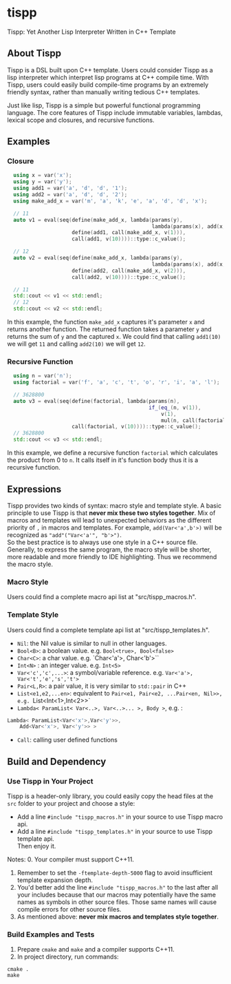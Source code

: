 # tispp
Tispp: Yet Another Lisp Interpreter Written in C++ Template

## About Tispp
Tispp is a DSL built upon C++ template.
Users could consider Tispp as a lisp interpreter which interpret lisp programs at C++ compile time.
With Tispp, users could easily build compile-time programs by an extremely friendly syntax,
rather than manually writing tedious C++ templates.

Just like lisp, Tispp is a simple but powerful functional programming language. The core features of Tispp
include immutable variables, lambdas, lexical scope and closures, and recursive functions.

## Examples
### Closure
```cpp
  using x = var('x');
  using y = var('y');
  using add1 = var('a', 'd', 'd', '1');
  using add2 = var('a', 'd', 'd', '2');
  using make_add_x = var('m', 'a', 'k', 'e', 'a', 'd', 'd', 'x');

  // 11
  auto v1 = eval(seq(define(make_add_x, lambda(params(y),
                                               lambda(params(x), add(x, y)))),
                     define(add1, call(make_add_x, v(1))),
                     call(add1, v(10))))::type::c_value();

  // 12
  auto v2 = eval(seq(define(make_add_x, lambda(params(y),
                                               lambda(params(x), add(x, y)))),
                     define(add2, call(make_add_x, v(2))),
                     call(add2, v(10))))::type::c_value();

  // 11
  std::cout << v1 << std::endl;
  // 12
  std::cout << v2 << std::endl;
```

In this example, the function `make_add_x` captures it's parameter `x` and returns another function.
The returned function takes a parameter `y` and returns the sum of `y` and the captured `x`.
We could find that calling `add1(10)` we will get `11` and calling `add2(10)` we will get `12`. 
 
### Recursive Function
```cpp
  using n = var('n');
  using factorial = var('f', 'a', 'c', 't', 'o', 'r', 'i', 'a', 'l');

  // 3628800
  auto v3 = eval(seq(define(factorial, lambda(params(n),
                                              if_(eq_(n, v(1)),
                                                  v(1),
                                                  mul(n, call(factorial, sub(n, v(1))))))),
                     call(factorial, v(10))))::type::c_value();
  // 3628800
  std::cout << v3 << std::endl;
```

In this example, we define a recursive function `factorial` which calculates the product from 0 to `n`.
It calls itself in it's function body thus it is a recursive function. 

## Expressions
Tispp provides two kinds of syntax: macro style and template style.
A basic principle to use Tispp is that **never mix these two styles together**.
Mix of macros and templates will lead to unexpected behaviors
as the different priority of `,` in macros and templates.
For example, `add(Var<'a',b'>)` will be recognized as `"add"("Var<'a'", "b'>")`.   
So the best practice is to always use one style in a C++ source file. 
Generally, to express the same program, the macro style will be shorter, more readable 
and more friendly to IDE highlighting. Thus we recommend the macro style. 

### Macro Style
Users could find a complete macro api list at "src/tispp_macros.h".
  
### Template Style
Users could find a complete template api list at "src/tispp_templates.h".

- `Nil`: the Nil value is similar to null in other languages.
- `Bool<B>`: a boolean value. e.g. `Bool<true>, Bool<false>`
- `Char<C>`: a char value. e.g. `Char<'a'>, Char<'b'>``
- `Int<N>` : an integer value. e.g. `Int<5>`
- `Var<'c','c',...>`: a symbol/variable reference. e.g. `Var<'a'>, Var<'t','e','s','t'>`
- `Pair<L,R>`: a pair value, it is very similar to `std::pair` in C++
- `List<e1,e2,...en>`: equivalent to  `Pair<e1, Pair<e2, ...Pair<en, Nil>>, e.g. `List<Int<1>,Int<2>>`
- `Lambda< ParamList< Var<..>, Var<..>... >, Body >`, e.g. :
```cpp
Lambda< ParamList<Var<'x'>,Var<'y'>>,
    Add<Var<'x'>, Var<'y'>> >
```
- `Call`: calling user defined functions 

## Build and Dependency

### Use Tispp in Your Project
Tispp is a header-only library, you could easily 
copy the head files at the `src` folder to your project and choose a style:
- Add a line `#include "tispp_macros.h"` in your source to use Tispp macro api.
- Add a line `#include "tispp_templates.h"` in your source to use Tispp template api.  
Then enjoy it.

Notes:
0. Your compiler must support C++11.
1. Remember to set the `-ftemplate-depth-5000` flag to avoid insufficient template expansion depth.
2. You'd better add the line `#include "tispp_macros.h"` to the last after all your includes
because that our macros may potentially have the same names as symbols in other source files.
Those same names will cause compile errors for other source files.
3. As mentioned above: **never mix macros and templates style together**.   

### Build Examples and Tests
1. Prepare `cmake` and `make` and a compiler supports C++11.
2. In project directory, run commands:
```
cmake .
make
```